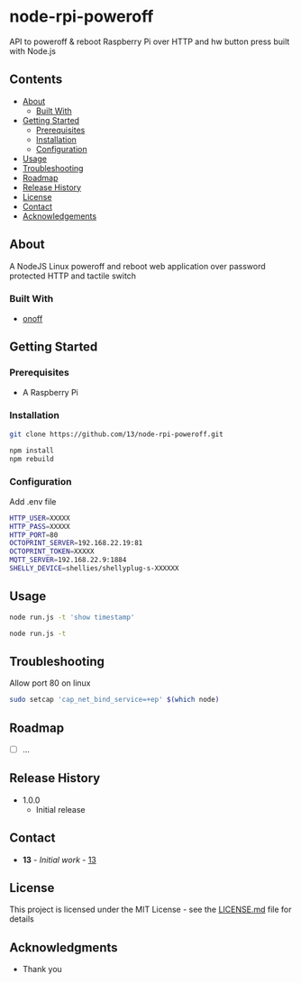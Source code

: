 # node-rpi-poweroff

API to poweroff & reboot Raspberry Pi over HTTP and hw button press built with Node.js

## Contents

 * [About](#about)
   * [Built With](#built-with)
 * [Getting Started](#getting-started)
   * [Prerequisites](#prerequisites)
   * [Installation](#installation)
   * [Configuration](#configuration)
 * [Usage](#usage)
 * [Troubleshooting](#troubleshooting)
 * [Roadmap](#roadmap)
 * [Release History](#release-history)
 * [License](#license)
 * [Contact](#contact)
 * [Acknowledgements](#acknowledgements)

## About

A NodeJS Linux poweroff and reboot web application over password protected HTTP and tactile switch

### Built With

* [onoff](https://github.com/fivdi/onoff)

## Getting Started

### Prerequisites

* A Raspberry Pi

### Installation

```sh
git clone https://github.com/13/node-rpi-poweroff.git

npm install
npm rebuild
```

### Configuration

Add .env file

```sh
HTTP_USER=XXXXX
HTTP_PASS=XXXXX
HTTP_PORT=80
OCTOPRINT_SERVER=192.168.22.19:81
OCTOPRINT_TOKEN=XXXXX
MQTT_SERVER=192.168.22.9:1884
SHELLY_DEVICE=shellies/shellyplug-s-XXXXXX
```

## Usage

```sh
node run.js -t 'show timestamp'
```

```sh
node run.js -t
```

## Troubleshooting

Allow port 80 on linux

```sh
sudo setcap 'cap_net_bind_service=+ep' $(which node)
```
 
## Roadmap

- [ ] ...

## Release History

* 1.0.0
    * Initial release

## Contact

* **13** - *Initial work* - [13](https://github.com/13)

## License

This project is licensed under the MIT License - see the [LICENSE.md](LICENSE.md) file for details

## Acknowledgments

* Thank you

